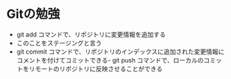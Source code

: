 # Gitの勉強
- git add コマンドで、リポジトリに変更情報を追加する
 - このことをステージングと言う
- git commit コマンドで、リポジトリのインデックスに追加された変更情報にコメントを付けてコミットできる- git push コマンドで、ローカルのコミットをリモートのリポジトリに反映させることができる
